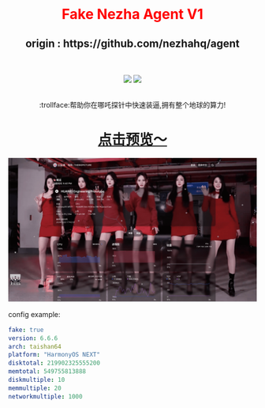 <div align="center">
  <br>
  <h1 align="center" style="color:red"> Fake Nezha Agent V1</h1>
  <h2>origin :  https://github.com/nezhahq/agent</h2>
  <br><br>
<img src="https://img.shields.io/github/v/release/dysf888/fake-nezha-agent-v1?color=brightgreen&label=Fake-Nezha-Agent&style=for-the-badge&logo=github">&nbsp;<img src="https://img.shields.io/badge/Installer-v1.0.0-brightgreen?style=for-the-badge&logo=linux">
  <br>
  <br>
  <p>:trollface:帮助你在哪吒探针中快速装逼,拥有整个地球的算力! </b></p>
  <h1><a href="https://status.thebigpicture.top/server/13">点击预览～</a></h1>
</div>



![example](.github/example.webp)

config example:
```yaml
fake: true
version: 6.6.6
arch: taishan64
platform: "HarmonyOS NEXT"
disktotal: 219902325555200
memtotal: 549755813888
diskmultiple: 10
memmultiple: 20
networkmultiple: 1000
```

